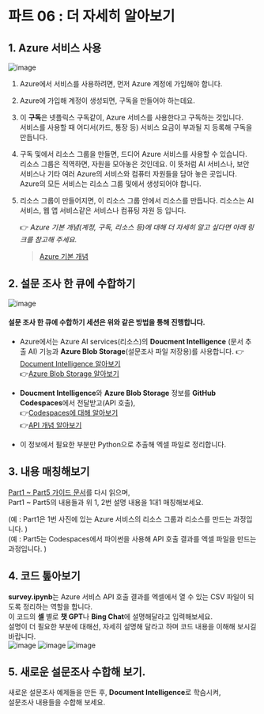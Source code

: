 # 파트 06 : 더 자세히 알아보기

## 1. Azure 서비스 사용


![image](https://github.com/pmj-chosim/Collect_Survey_Result/assets/114579651/80320bb2-d1fd-4569-bc03-b0cca49b5f03)

1. Azure에서 서비스를 사용하려면, 먼저 Azure 계정에 가입해야 합니다.  
1. Azure에 가입해 계정이 생성되면, 구독을 만들어야 하는데요.  
1. 이 **구독**은 넷플릭스 구독같이, Azure 서비스를 사용한다고 구독하는 것입니다.  
 서비스를 사용할 때 어디서(카드, 통장 등) 서비스 요금이 부과될 지 등록해 구독을 만듭니다.  
1. 구독 및에서 리소스 그룹을 만들면, 드디어 Azure 서비스를 사용할 수 있습니다.  
   리소스 그룹은 직역하면, 자원을 모아놓은 것인데요. 이 뜻처럼 AI 서비스나, 보안 서비스나 기타 여러 Azure의 서비스와 컴퓨터 자원들을 담아 놓은 곳입니다.
    Azure의 모든 서비스는 리소스 그룹 및에서 생성되어야 합니다.  
  
1. 리소스 그룹이 만들어지면, 이 리소스 그룹 안에서 리소스를 만듭니다.
   리소스는 AI 서비스, 웹 앱 서비스같은 서비스나 컴퓨팅 자원 등 입니다.

   👉 _Azure 기본 개념(계정, 구독, 리소스 등)에 대해 더 자세히 알고 싶다면 아래 링크를 참고해 주세요._
   > [Azure 기본 개념](https://woowah.tistory.com/4)  
  
## 2. 설문 조사 한 큐에 수합하기

![image](https://github.com/pmj-chosim/Collect_Survey_Result/assets/114579651/026a0300-b228-42f9-acc8-2e474bfb754b)


 #### 설문 조사 한 큐에 수합하기 세션은 위와 같은 방법을 통해 진행합니다.

   * Azure에서는  Azure AI services(리소스)의 **Doucment Intelligence** (문서 추출 AI) 기능과  **Azure Blob Storage**(설문조사 파일 저장용)를 사용합니다.
           👉[Document Intelligence 알아보기](https://learn.microsoft.com/ko-kr/azure/ai-services/document-intelligence/overview?view=doc-intel-4.0.0)<br>
           👉[Azure Blob Storage 알아보기](https://learn.microsoft.com/ko-kr/azure/storage/blobs/storage-blobs-introduction) <br>
             
   * **Doucment Intelligence**와 **Azure Blob Storage** 정보를 **GitHub Codespaces**에서 전달받고(API 호출), <br>
           👉[Codespaces에 대해 알아보기](https://docs.github.com/ko/codespaces/overview)<br>
           👉[API 개념 알아보기](https://www.redhat.com/ko/topics/api/what-are-application-programming-interfaces)  
   * 이 정보에서 필요한 부분만 Python으로 추출해 엑셀 파일로 정리합니다.   

 ## 3. 내용 매칭해보기
 [Part1 ~ Part5 가이드 문서](https://github.com/pmj-chosim/Collect_Survey_Result/blob/main/sessionguide/Part01.md)를 다시 읽으며, <br>
 Part1 ~ Part5의 내용들과 위 1, 2번 설명 내용을 1대1 매칭해보세요.  
   
 (예 : Part1은 1번 사진에 있는 Azure 서비스의 리소스 그룹과 리소스를 만드는 과정입니다. )  
 (예 : Part5는 Codespaces에서 파이썬을 사용해 API 호출 결과를 엑셀 파일을 만드는 과정입니다. )


 ## 4. 코드 톺아보기
 **survey.ipynb**는 Azure 서비스 API 호출 결과를 엑셀에서 열 수 있는 CSV 파일이 되도록 정리하는 역할을 합니다.  
 이 코드의 **셀** 별로 **챗 GPT**나 **Bing Chat**에 설명해달라고 입력해보세요.  
 설명이 더 필요한 부분에 대해선, 자세히 설명해 달라고 하며 코드 내용을 이해해 보시길 바랍니다.  <br>
 ![image](https://github.com/pmj-chosim/Collect_Survey_Result/assets/114579651/7d5efff9-f2b8-4ecd-86e1-110c3fe69a83)
![image](https://github.com/pmj-chosim/Collect_Survey_Result/assets/114579651/4d9d678a-198e-4d09-aac1-f39c571a8e97)
![image](https://github.com/pmj-chosim/Collect_Survey_Result/assets/114579651/cf2b4b18-c33e-44f5-9c06-1267a15a4894)

   
## 5. 새로운 설문조사 수합해 보기.
새로운 설문조사 예제들을 만든 후, **Document Intelligence**로 학슴시켜, <br>
설문조사 내용들을 수합해 보세요.
